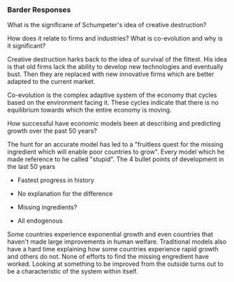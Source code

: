 ### Barder Responses

What is the significane of Schumpeter's idea of creative destruction?

How does it relate to firms and industries?
What is co-evolution and why is it significant?




Creative destruction harks back to the idea of survival of the fittest. His idea is that old firms lack the ability to develop new technologies and eventually bust. Then they are replaced with new innovative firms which are better adapted to the current market.

Co-evolution is the complex adaptive system of the economy that cycles based on the environment facing it. These cycles indicate that there is no equilibrium towards which the entire economy is moving. 



How successful have economic models been at describing and predicting growth over the past 50 years?



The hunt for an accurate model has led to a "fruitless quest for the missing ingredient which will enable poor countries to grow". Every model which he made reference to he called "stupid". The 4 bullet points of development in the last 50 years 

- Fastest progress in history

- No explanation for the difference

- Missing ingredients?

- All endogenous

Some countries experience exponential growth and even countries that haven't made large improvements in human welfare. Traditional models also have a hard time explaining how some countries experience rapid growth and others do not. None of efforts to find the missing engredient have worked. Looking at something to be improved from the outside turns out to be a characteristic of the system within itself.




